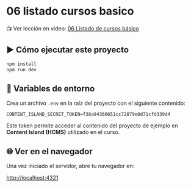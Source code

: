 # 06 listado cursos basico

📺 Ver lección en video: [06 Listado de cursos básico](https://www.lemoncode.tv/curso/tutorial-astro-desde-cero/leccion/listado-cursos)

## ▶️ Cómo ejecutar este proyecto

```bash
npm install
npm run dev
```

## 🔐 Variables de entorno

Crea un archivo `.env` en la raíz del proyecto con el siguiente contenido:

```env
CONTENT_ISLAND_SECRET_TOKEN=f38a94366651cc72879e0d71cfd339d4
```

Este token permite acceder al contenido del proyecto de ejemplo en **Content Island (HCMS)** utilizado en el curso.

## 🌐 Ver en el navegador

Una vez iniciado el servidor, abre tu navegador en:

[http://localhost:4321](http://localhost:4321)